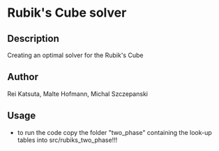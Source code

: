 # Rubik's Cube solver

## Description
Creating an optimal solver for the Rubik's Cube

## Author
Rei Katsuta, Malte Hofmann, Michal Szczepanski


## Usage
- to run the code copy the folder "two_phase" containing the look-up tables into src/rubiks_two_phase!!!